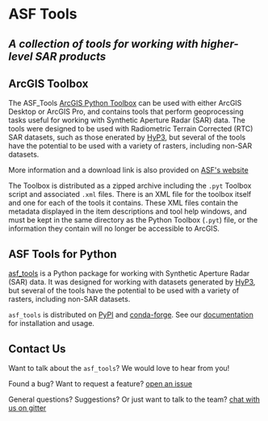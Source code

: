 ASF Tools
=========
**_A collection of tools for working with higher-level SAR products_**
-----

## ArcGIS Toolbox
The ASF_Tools [ArcGIS Python Toolbox](ArcGIS-toolbox) can be used with either ArcGIS Desktop or 
ArcGIS Pro, and contains tools that perform geoprocessing tasks useful for working
with Synthetic Aperture Radar (SAR) data. The tools were designed to be used with
Radiometric Terrain Corrected (RTC) SAR datasets, such as those enerated by
[HyP3](https://hyp3-docs.asf.alaska.edu/), but several of the tools have the
potential to be used with a variety of rasters, including non-SAR datasets.

More information and a download link is also provided on
[ASF's website](https://asf.alaska.edu/how-to/data-tools/gis-tools/)

The Toolbox is distributed as a zipped archive including the `.pyt` Toolbox script
and associated `.xml` files. There is an XML file for the toolbox itself and one
for each of the tools it contains. These XML files contain the metadata displayed
in the item descriptions and tool help windows, and must be kept in the same directory 
as the Python Toolbox (`.pyt`) file, or the information they contain will no longer
be accessible to ArcGIS.

## ASF Tools for Python

[asf_tools](asf_tools) is a Python package for working with Synthetic Aperture Radar (SAR) data.
It was designed for working with datasets generated by
[HyP3](https://hyp3-docs.asf.alaska.edu/), but several of the tools have the
potential to be used with a variety of rasters, including non-SAR datasets.

`asf_tools` is distributed on [PyPI](https://pypi.org/) and 
[conda-forge](https://conda-forge.org/docs/user/introduction.html). See our
[documentation](https://hyp3-docs.asf.alaska.edu/tools/asf_tools/) for installation
and usage.

## Contact Us

Want to talk about the `asf_tools`? We would love to hear from you!

Found a bug? Want to request a feature?
[open an issue](https://github.com/ASFHyP3/asf_tools/issues/new)

General questions? Suggestions? Or just want to talk to the team?
[chat with us on gitter](https://gitter.im/ASFHyP3/community)
